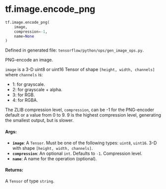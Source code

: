 <div itemscope itemtype="http://developers.google.com/ReferenceObject">
<meta itemprop="name" content="tf.image.encode_png" />
<meta itemprop="path" content="Stable" />
</div>

# tf.image.encode_png

``` python
tf.image.encode_png(
    image,
    compression=-1,
    name=None
)
```



Defined in generated file: `tensorflow/python/ops/gen_image_ops.py`.

PNG-encode an image.

`image` is a 3-D uint8 or uint16 Tensor of shape `[height, width, channels]`
where `channels` is:

*   1: for grayscale.
*   2: for grayscale + alpha.
*   3: for RGB.
*   4: for RGBA.

The ZLIB compression level, `compression`, can be -1 for the PNG-encoder
default or a value from 0 to 9.  9 is the highest compression level, generating
the smallest output, but is slower.

#### Args:

* <b>`image`</b>: A `Tensor`. Must be one of the following types: `uint8`, `uint16`.
    3-D with shape `[height, width, channels]`.
* <b>`compression`</b>: An optional `int`. Defaults to `-1`. Compression level.
* <b>`name`</b>: A name for the operation (optional).


#### Returns:

A `Tensor` of type `string`.